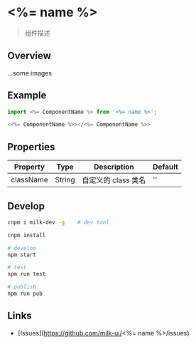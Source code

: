 # <%= name %>

> 组件描述

## Overview

...some images

## Example

```js
import <%= ComponentName %> from '<%= name %>';

<<%= ComponentName %>></<%= ComponentName %>>
```

## Properties

| Property | Type | Description | Default |
| -- | -- | -- | -- |
| className | String | 自定义的 class 类名 | '' |

## Develop

```bash
cnpm i milk-dev -g    # dev tool

cnpm install

# develop
npm start

# test
npm run test

# publish
npm run pub
```

## Links

- [Issues](https://github.com/milk-ui/<%= name %>/issues)
